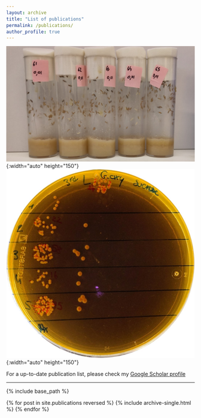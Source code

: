 ```yaml
---
layout: archive
title: "List of publications"
permalink: /publications/
author_profile: true
---
```


![](/images/vials1.jpg){:width="auto" height="150"} ![](/images/petri.jpg){:width="auto" height="150"}

For a up-to-date publication list, please check my [Google Scholar profile](https://scholar.google.fr/citations?user=1rPv6m4AAAAJ&hl=fr)  

___

{% include base_path %}

{% for post in site.publications reversed %}
  {% include archive-single.html %}
{% endfor %}
